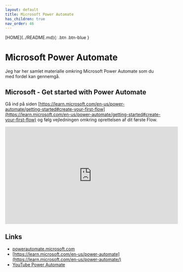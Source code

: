 ```yaml
---
layout: default
title: Microsoft Power Automate
has_children: true
nav_order: 46
---
```

<span class="fs-1">
[HOME](../README.md){: .btn .btn-blue }
</span>

# Microsoft Power Automate
Jeg har her samlet materialle omkring Microsoft Power Automate som du med fordel kan gennemgå.

## Microsoft - Get started with Power Automate
Gå ind på siden [https://learn.microsoft.com/en-us/power-automate/getting-started#create-your-first-flow](https://learn.microsoft.com/en-us/power-automate/getting-started#create-your-first-flow) og følg vejledningen omkring oprettelsen af dit første Flow.

<iframe width="560" height="315" src="https://www.youtube.com/embed/BykkAIwRX-E" title="YouTube video player" frameborder="0" allow="accelerometer; autoplay; clipboard-write; encrypted-media; gyroscope; picture-in-picture; web-share" allowfullscreen></iframe>


## Links
- [powerautomate.microsoft.com](https://powerautomate.microsoft.com/da-dk/)
- [https://learn.microsoft.com/en-us/power-automate](https://learn.microsoft.com/en-us/power-automate/)
- [YouTube Power Automate](https://www.youtube.com/channel/UCG98S4lL7nwlN8dxSF322bA)